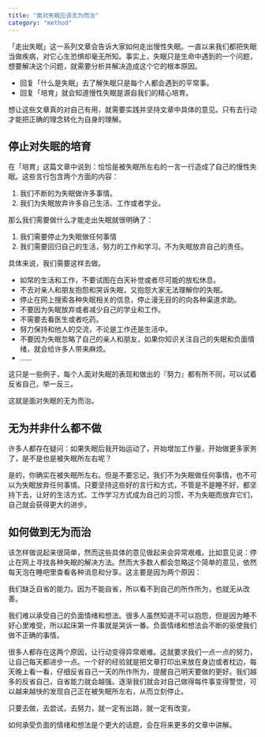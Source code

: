 ```yaml
---
title: "面对失眠应该无为而治"
category: "method"
---
```


「走出失眠」这一系列文章会告诉大家如何走出慢性失眠。一直以来我们都把失眠当做疾病，对它心生恐惧却毫无所知。事实上，失眠只是生命中遇到的一个问题，想要解决这个问题，就需要分析并解决造成这个它的根本原因。

- 回复「什么是失眠」去了解失眠只是每个人都会遇到的平常事。
- 回复「培育」就会知道慢性失眠是源自我们的精心培育。

想让这些文章真的对自己有用，就需要实践并坚持文章中具体的意见。只有去行动才能把正确的理念转化为自身的理解。

## 停止对失眠的培育

在「培育」这篇文章中说到：恰恰是被失眠所左右的一言一行造成了自己的慢性失眠。这些言行包含两个方面的内容：

1. 我们不断的为失眠做许多事情。
2. 我们为失眠放弃许多自己生活、工作或者学业。

那么我们需要做什么才能走出失眠就很明确了：

1. 我们需要停止为失眠做任何事情
2. 我们需要回归自己的生活，努力的工作和学习。不为失眠放弃自己的责任。

具体来说，我们需要这样去做。

- 如常的生活和工作，不要试图在白天补觉或者尽可能的放松休息。
- 不去对亲人和朋友抱怨和哭诉失眠，又抱怨大家无法理解你的失眠。
- 停止在网上搜索各种失眠相关的信息，停止漫无目的的向各种渠道求助。
- 不要因为失眠放弃或者减少自己的学业和工作。
- 不需要去看医生或者吃药。
- 努力保持和他人的交流，不论是工作还是生活中。
- 不要因为失眠忽略了自己的亲人和朋友，如果你知识关注自己的失眠和负面情绪，就会给许多人带来麻烦。
- ……

这只是一些例子，每个人面对失眠的表现和做出的『努力』都有所不同，可以试着反省自己，举一反三。

这就是面对失眠的无为而治。

## 无为并非什么都不做

许多人都存在疑问：如果失眠后我开始运动了，开始增加工作量，开始做更多家务了，是不是也是被失眠所左右呢？

是的，你确实在被失眠所左右。但是不要忘记，我们不为失眠做任何事情，也不可以为失眠放弃任何事情。只要坚持这些好的言行和方式，不管是不是睡不好，都坚持下去，让好的生活方式、工作学习方式成为自己的习惯，不为失眠而放弃它们，自己就会获得更大的进步。

## 如何做到无为而治

该怎样做说起来很简单，然而这些具体的意见做起来会异常艰难。比如意见说：停止在网上寻找各种失眠的解决方法。然而大多数人都会忽略这个简单的意见，依然每天泡在睡吧里查看各种消息和分享。这主要是因为两个原因：

我们缺乏自省的能力。因为不能自省，所以看不到自己的所作所为，也就无从改善。

我们难以承受自己的负面情绪和想法。很多人虽然知道不可以抱怨，但是因为睡不好心里难受，所以起床第一件事就是哭诉一番。负面情绪和想法会不断的驱使我们做不正确的事情。

很多人都存在这两个原因，让行动变得异常艰难。这就要求我们一点一点的努力，让自己每天都进步一点。一个好的经验就是把文章打印出来放在身边或者枕边，每天晚上看一看，仔细反省自己一天的所作所为，提醒自己明天要做的更好。我们越多的反省自己，自省能力就会越强。逐渐我们就会对自己做得每件事变得警觉，可以越来越快的发现自己正在被失眠所左右，从而立刻停止。

只要去做，去尝试，去努力，就一定有出路，就一定有改变。

如何承受负面的情绪和想法是个更大的话题，会在将来更多的文章中讲解。


